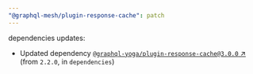 ```yaml
---
"@graphql-mesh/plugin-response-cache": patch
---
```

dependencies updates:
  - Updated dependency [`@graphql-yoga/plugin-response-cache@3.0.0` ↗︎](https://www.npmjs.com/package/@graphql-yoga/plugin-response-cache/v/3.0.0) (from `2.2.0`, in `dependencies`)
